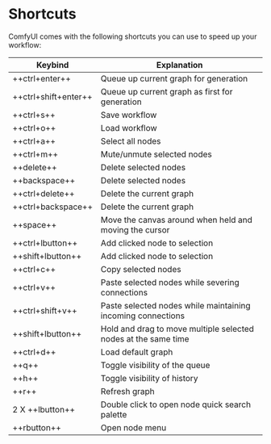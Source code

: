 # Shortcuts

ComfyUI comes with the following shortcuts you can use to speed up your workflow:

| Keybind              | Explanation                                                    |
| -------------------- | -------------------------------------------------------------- |
| ++ctrl+enter++       | Queue up current graph for generation                          |
| ++ctrl+shift+enter++ | Queue up current graph as first for generation                 |
| ++ctrl+s++           | Save workflow                                                  |
| ++ctrl+o++           | Load workflow                                                  |
| ++ctrl+a++           | Select all nodes                                               |
| ++ctrl+m++           | Mute/unmute selected nodes                                     |
| ++delete++           | Delete selected nodes                                          |
| ++backspace++        | Delete selected nodes                                          |
| ++ctrl+delete++      | Delete the current graph                                       |
| ++ctrl+backspace++   | Delete the current graph                                       |
| ++space++            | Move the canvas around when held and moving the cursor         |
| ++ctrl+lbutton++     | Add clicked node to selection                                  |
| ++shift+lbutton++    | Add clicked node to selection                                  |
| ++ctrl+c++           | Copy selected nodes                                            |
| ++ctrl+v++           | Paste selected nodes while severing connections                |
| ++ctrl+shift+v++     | Paste selected nodes while maintaining incoming connections    |
| ++shift+lbutton++    | Hold and drag to move multiple selected nodes at the same time |
| ++ctrl+d++           | Load default graph                                             |
| ++q++                | Toggle visibility of the queue                                 |
| ++h++                | Toggle visibility of history                                   |
| ++r++                | Refresh graph                                                  |
| 2 X ++lbutton++      | Double click to open node quick search palette                 |
| ++rbutton++          | Open node menu                                                 |